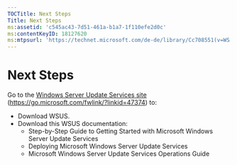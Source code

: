 ```yaml
---
TOCTitle: Next Steps
Title: Next Steps
ms:assetid: 'c545ac43-7d51-461a-b1a7-1f110efe2d0c'
ms:contentKeyID: 18127620
ms:mtpsurl: 'https://technet.microsoft.com/de-de/library/Cc708551(v=WS.10)'
---
```


Next Steps
==========

Go to the [Windows Server Update Services site](https://go.microsoft.com/fwlink/?linkid=47374) (https://go.microsoft.com/fwlink/?linkid=47374) to:

-   Download WSUS.
-   Download this WSUS documentation:
    -   Step-by-Step Guide to Getting Started with Microsoft Windows Server Update Services
    -   Deploying Microsoft Windows Server Update Services
    -   Microsoft Windows Server Update Services Operations Guide
